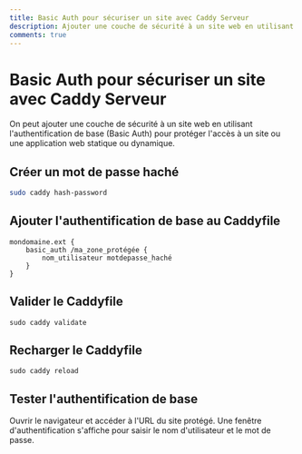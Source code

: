 ```yaml
---
title: Basic Auth pour sécuriser un site avec Caddy Serveur
description: Ajouter une couche de sécurité à un site web en utilisant l'authentification de base (Basic Auth) pour protéger l'accès à un site ou une application web statique ou dynamique.
comments: true
---
```


# Basic Auth pour sécuriser un site avec Caddy Serveur

On peut ajouter une couche de sécurité à un site web en utilisant l'authentification de base (Basic Auth) pour protéger l'accès à un site ou une application web statique ou dynamique.

## Créer un mot de passe haché

```bash
sudo caddy hash-password
```

## Ajouter l'authentification de base au Caddyfile

```shell
mondomaine.ext {
    basic_auth /ma_zone_protégée {
        nom_utilisateur motdepasse_haché
    }
}
```

## Valider le Caddyfile

```shell
sudo caddy validate
```

## Recharger le Caddyfile

```shell
sudo caddy reload
```

## Tester l'authentification de base

Ouvrir le navigateur et accéder à l'URL du site protégé. Une fenêtre d'authentification s'affiche pour saisir le nom d'utilisateur et le mot de passe.

 